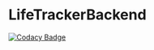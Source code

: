 # LifeTrackerBackend
[![Codacy Badge](https://api.codacy.com/project/badge/Grade/ef66dcaaa6534536832ab1a2ecc5e7fb)](https://app.codacy.com/gh/rhaversen/LifeTrackerBackend?utm_source=github.com&utm_medium=referral&utm_content=rhaversen/LifeTrackerBackend&utm_campaign=Badge_Grade)